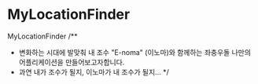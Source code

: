 # MyLocationFinder
MyLocationFinder
/**
* 변화하는 시대에 발맞춰 내 조수 "E-noma" (이노마)와 함께하는 좌충우돌 나만의 어플리케이션을 만들어보고자합니다.
* 과연 내가 조수가 될지, 이노마가 내 조수가 될지...
*/
